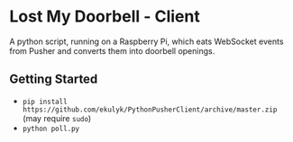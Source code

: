 # Lost My Doorbell - Client
A python script, running on a Raspberry Pi, which eats WebSocket events from Pusher and converts them into doorbell openings.

## Getting Started
- `pip install https://github.com/ekulyk/PythonPusherClient/archive/master.zip` (may require `sudo`)
- `python poll.py`
